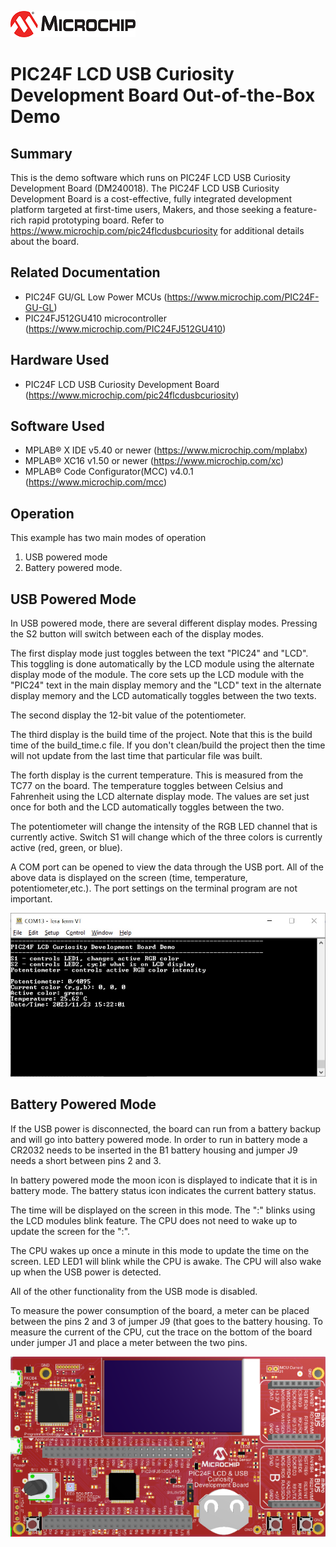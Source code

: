 ![image](images/microchip.jpg) 

# PIC24F LCD USB Curiosity Development Board Out-of-the-Box Demo

## Summary

This is the demo software which runs on PIC24F LCD USB Curiosity Development Board (DM240018). The PIC24F LCD USB Curiosity Development Board is a cost-effective, fully integrated development platform targeted at first-time users, Makers, and those seeking a feature-rich rapid prototyping board. Refer to https://www.microchip.com/pic24flcdusbcuriosity for additional details about the board.


## Related Documentation

- PIC24F GU/GL Low Power MCUs (https://www.microchip.com/PIC24F-GU-GL)
- PIC24FJ512GU410 microcontroller (https://www.microchip.com/PIC24FJ512GU410)


## Hardware Used 

- PIC24F LCD USB Curiosity Development Board (https://www.microchip.com/pic24flcdusbcuriosity) 

## Software Used 

- MPLAB® X IDE v5.40 or newer (https://www.microchip.com/mplabx)
- MPLAB® XC16 v1.50 or newer (https://www.microchip.com/xc)
- MPLAB® Code Configurator(MCC) v4.0.1 (https://www.microchip.com/mcc)


## Operation

This example has two main modes of operation 
1. USB powered mode
2. Battery powered mode.

## USB Powered Mode

In USB powered mode, there are several different display modes.  Pressing the S2 button will switch between each of the display modes.

The first display mode just toggles between the text "PIC24" and "LCD".  This toggling is done automatically by the LCD module using the alternate display mode of the module.  The core sets up the LCD module with the "PIC24" text in the main display memory and the "LCD" text in the alternate display memory and the LCD automatically toggles between the two texts.

The second display the 12-bit value of the potentiometer.

The third display is the build time of the project.  Note that this is the build time of the build_time.c file.  If you don't clean/build the project then the time will not update from the last time that particular file was built.

The forth display is the current temperature.  This is measured from the TC77 on the board.  The temperature toggles between Celsius and Fahrenheit using the LCD alternate display mode.  The values are set just once for both and the LCD automatically toggles between the two.

The potentiometer will change the intensity of the RGB LED channel that is currently active.  Switch S1 will change which of the three colors is currently active (red, green, or blue).

A COM port can be opened to view the data through the USB port.  All of the above data is displayed on the screen (time, temperature, potentiometer,etc.).  The port settings on the terminal program are not important.

![image](images/pic24f_lcdusbcuriosity_demo.jpg)

## Battery Powered Mode

If the USB power is disconnected, the board can run from a battery backup and will go into battery powered mode.  In order to run in battery mode a CR2032 needs to be inserted in the B1 battery housing and jumper J9 needs a short between pins 2 and 3.

In battery powered mode the moon icon is displayed to indicate that it is in battery mode.  The battery status icon indicates the current battery status.

The time will be displayed on the screen in this mode.  The ":" blinks using the LCD modules blink feature.  The CPU does not need to wake up to update the screen for the ":".

The CPU wakes up once a minute in this mode to update the time on the screen. LED LED1 will blink while the CPU is awake.  The CPU will also wake up when the USB power is detected.

All of the other functionality from the USB mode is disabled.

To measure the power consumption of the board, a meter can be placed between the pins 2 and 3 of jumper J9 (that goes to the battery housing.  To measure the current of the CPU, cut the trace on the bottom of the board under jumper J1 and place a meter between the two pins.  

![image](images/pic24f_lcdusbcuriosity_board.jpg)
